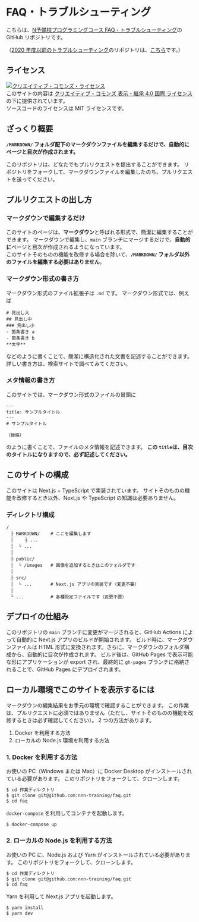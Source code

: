 # FAQ・トラブルシューティング
こちらは、[N予備校プログラミングコース FAQ・トラブルシューティング](https://nnn-training.github.io/faq)の GitHub リポジトリです。<br>

（[2020 年度以前のトラブルシューティング](https://progedu.github.io/intro-curriculum-faq)のリポジトリは、[こちら](https://github.com/progedu/intro-curriculum-faq)です。）

## ライセンス

<a rel="license" href="http://creativecommons.org/licenses/by-sa/4.0/"><img alt="クリエイティブ・コモンズ・ライセンス" style="border-width:0" src="https://i.creativecommons.org/l/by-sa/4.0/88x31.png" /></a><br />このサイトの内容は <a rel="license" href="http://creativecommons.org/licenses/by-sa/4.0/">クリエイティブ・コモンズ 表示 - 継承 4.0 国際 ライセンス</a>の下に提供されています。<br>
ソースコードのライセンスは MIT ライセンスです。

## ざっくり概要

**`/MARKDOWN/` フォルダ配下のマークダウンファイルを編集するだけで、自動的にページと目次が作成されます。**

このリポジトリは、どなたでもプルリクエストを提出することができます。 
リポジトリをフォークして、マークダウンファイルを編集したのち、プルリクエストを送ってください。

## プルリクエストの出し方

### マークダウンで編集するだけ
このサイトのページは、**マークダウン**と呼ばれる形式で、簡潔に編集することができます。 
マークダウンで編集し、`main` ブランチにマージするだけで、**自動的に**ページと目次が作成されるようになっています。 <br>
このサイトそのものの機能を改修する場合を除いて、**`/MARKDOWN/` フォルダ以外のファイルを編集する必要はありません**。

### マークダウン形式の書き方
マークダウン形式のファイル拡張子は `.md` です。 マークダウン形式では、例えば

```
# 見出し大
## 見出し中
### 見出し小
- 箇条書き a
- 箇条書き b
**太字** 
```

などのように書くことで、簡潔に構造化された文書を記述することができます。 
詳しい書き方は、検索サイトで調べてみてください。

### メタ情報の書き方
このサイトでは、マークダウン形式のファイルの冒頭に

```
---
title: サンプルタイトル
---
# サンプルタイトル

（後略）
```

のように書くことで、ファイルのメタ情報を記述できます。 
**この `title`は、目次のタイトルになりますので、必ず記述してください。**

## このサイトの構成
このサイトは Next.js + TypeScript で実装されています。 
サイトそのものの機能を改修するとき以外、Next.js や TypeScript の知識は必要ありません。

### ディレクトリ構成

```
/
　├ MARKDOWN/    # ここを編集します
　│　 　├ ...
　│  └ ...
　│
　├ public/ 
　│  └ /images   # 画像を追加するときはこのフォルダです
　│
　├ src/ 
　│  └ ...       # Next.js アプリの実装です（変更不要）
　│
　└ ...          # 各種設定ファイルです（変更不要）
```

## デプロイの仕組み
このリポジトリの `main` ブランチに変更がマージされると、GitHub Actions によって自動的に Next.js アプリのビルドが開始されます。 
ビルド時に、マークダウンファイルは HTML 形式に変換されます。さらに、マークダウンのフォルダ構成から、自動的に目次が作成されます。 
ビルド後は、GitHub Pages で表示可能な形にアプリケーションが export され、最終的に `gh-pages` ブランチに格納されることで、GitHub Pages にデプロイされます。

## ローカル環境でこのサイトを表示するには
マークダウンの編集結果をお手元の環境で確認することができます。 
この作業は、プルリクエストに必須ではありません（ただし、サイトそのものの機能を改修するときは必ず確認してください）。 
2 つの方法があります。

1. Docker を利用する方法
2. ローカルの Node.js 環境を利用する方法

### 1. Docker を利用する方法
お使いの PC（Windows または Mac）に Docker Desktop がインストールされている必要があります。 
このリポジトリをフォークして、クローンします。

```bash
$ cd 作業ディレクトリ
$ git clone git@github.com:nnn-training/faq.git
$ cd faq
```

`docker-compose` を利用してコンテナを起動します。

```bash
$ docker-compose up
```

### 2. ローカルの Node.js を利用する方法
お使いの PC に、Node.js および Yarn がインストールされている必要があります。 
このリポジトリをフォークして、クローンします。

```bash
$ cd 作業ディレクトリ
$ git clone git@github.com:nnn-training/faq.git
$ cd faq
```

Yarn を利用して Next.js アプリを起動します。

```bash
$ yarn install
$ yarn dev
```
